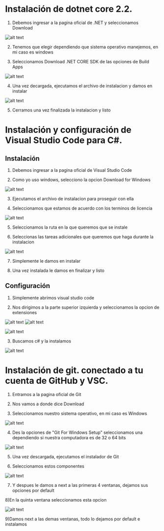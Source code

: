# Instalación de dotnet core 2.2.

1) Debemos ingresar a la pagina oficial de .NET y seleccionamos Download

![alt text](https://github.com/CesarHLR/POO/blob/master/Imagenes/.NET.png)

2) Tenemos que elegir dependiendo que sistema operativo manejemos, en mi caso es windows

3) Seleccionamos Download .NET CORE SDK de las opciones de Build Apps

![alt text](https://github.com/CesarHLR/POO/blob/master/Imagenes/net%20sdk.png)

4) Una vez decargada, ejecutamos el archivo de instalacion y damos en instalar

![alt text](https://github.com/CesarHLR/POO/blob/master/Imagenes/.NET%20INSTALACION.PNG)

5) Cerramos una vez finalizada la instalacion y listo

# Instalación y configuración de Visual Studio Code para C#.

## Instalación

1) Debemos ingresar a la pagina oficial de Visual Studio Code

2) Como yo uso windows, selecciono la opcion Download for Windows

![alt text](https://github.com/CesarHLR/POO/blob/master/Imagenes/download%20vsc.png)

3) Ejecutamos el archivo de instalacion para proseguir con ella

4) Seleccionamos que estamos de acuerdo con los terminos de licencia

![alt text](https://github.com/CesarHLR/POO/blob/master/Imagenes/vsc%20licencia.PNG)

5) Seleccionamos la ruta en la que queremos que se instale

6) Seleccionas las tareas adicionales que queremos que haga durante la instalacion

![alt text](https://github.com/CesarHLR/POO/blob/master/Imagenes/vsc%20tareas.PNG)

7) Simplemente le damos en instalar

8) Una vez instalada le damos en finalizar y listo

## Configuración

1) Simplemente abrimos visual studio code

2) Nos dirigimos a la parte superior izquierda                                          y seleccionamos la opcion de extensiones

![alt text](https://github.com/CesarHLR/POO/blob/master/Imagenes/vsc%20opciones.PNG)   ![alt text](https://github.com/CesarHLR/POO/blob/master/Imagenes/vsc%20extensiones.PNG)



![alt text](https://github.com/CesarHLR/POO/blob/master/Imagenes/vsc%20extensiones.PNG)

3) Buscamos c# y la instalamos

![alt text](https://github.com/CesarHLR/POO/blob/master/Imagenes/vsc%20c%23.PNG)

# Instalación de git. conectado a tu cuenta de GitHub y VSC.

1) Entramos a la pagina oficial de Git

2) Nos vamos a donde dice Download

3) Seleccionamos nuestro sistema operativo, en mi caso es Windows

![alt text](https://github.com/CesarHLR/POO/blob/master/Imagenes/git%20SO.PNG)

4) Des la opciones de "Git For Windows Setup" seleccionamos una dependiendo si nuestra computadora es de 32 o 64 bits

![alt text](https://github.com/CesarHLR/POO/blob/master/Imagenes/git%20bits.PNG)

5) Una vez descargada, ejecutamos el instalador de Git

6) Seleccionamos estos componentes 

![alt text](https://github.com/CesarHLR/POO/blob/master/Imagenes/git%20opciones.PNG)

7) Y despues le damos a next a las primeras 4 ventanas, dejamos sus opciones por default 

8)En la quinta ventana seleccionamos esta opcion

![alt text](https://github.com/CesarHLR/POO/blob/master/Imagenes/git%20opc.PNG)

9)Damos next a las demas ventanas, todo lo dejamos por default e instalamos















